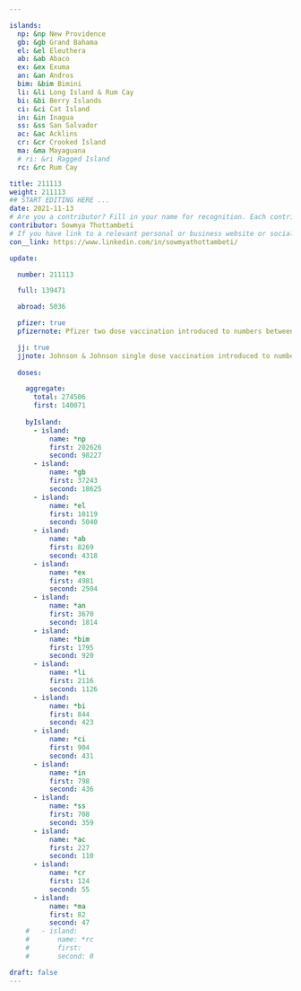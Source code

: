 ```yaml
---

islands:
  np: &np New Providence
  gb: &gb Grand Bahama
  el: &el Eleuthera
  ab: &ab Abaco
  ex: &ex Exuma
  an: &an Andros
  bim: &bim Bimini
  li: &li Long Island & Rum Cay
  bi: &bi Berry Islands
  ci: &ci Cat Island
  in: &in Inagua
  ss: &ss San Salvador
  ac: &ac Acklins
  cr: &cr Crooked Island
  ma: &ma Mayaguana
  # ri: &ri Ragged Island
  rc: &rc Rum Cay

title: 211113
weight: 211113
## START EDITING HERE ... 
date: 2021-11-13
# Are you a contributor? Fill in your name for recognition. Each contributor's name will be displayed on the report page that they contributed.
contributor: Sowmya Thottambeti
# If you have link to a relevant personal or business website or social media profile please provide it here. All links should be https:// enabled.
con__link: https://www.linkedin.com/in/sowmyathottambeti/

update:

  number: 211113

  full: 139471

  abroad: 5036

  pfizer: true
  pfizernote: Pfizer two dose vaccination introduced to numbers between Saturday, Aug 07, 2021 and  Saturday, Aug 14, 2021 period.

  jj: true
  jjnote: Johnson & Johnson single dose vaccination introduced to numbers between Sat, Sep 4, 2021 and Fri, Sep 10, 2021 period.
  
  doses:

    aggregate:
      total: 274506
      first: 140071
 
    byIsland:
      - island:
          name: *np
          first: 202626
          second: 98227
      - island:
          name: *gb
          first: 37243
          second: 18625
      - island:
          name: *el
          first: 10119
          second: 5040
      - island:
          name: *ab
          first: 8269
          second: 4318
      - island:
          name: *ex
          first: 4981
          second: 2504
      - island:
          name: *an
          first: 3670
          second: 1814
      - island:
          name: *bim
          first: 1795
          second: 920
      - island:
          name: *li
          first: 2116
          second: 1126
      - island:
          name: *bi
          first: 844
          second: 423
      - island:
          name: *ci
          first: 904
          second: 431
      - island:
          name: *in
          first: 798
          second: 436
      - island:
          name: *ss
          first: 708
          second: 359
      - island:
          name: *ac
          first: 227
          second: 110
      - island:
          name: *cr
          first: 124
          second: 55
      - island:
          name: *ma
          first: 82
          second: 47
    #   - island:
    #       name: *rc
    #       first: 
    #       second: 0 

draft: false
---
```


